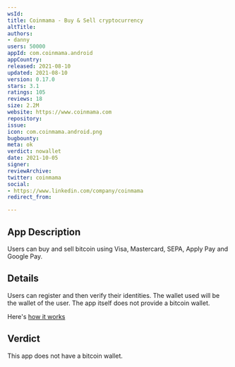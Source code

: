 ```yaml
---
wsId: 
title: Coinmama - Buy & Sell cryptocurrency
altTitle: 
authors:
- danny
users: 50000
appId: com.coinmama.android
appCountry: 
released: 2021-08-10
updated: 2021-08-10
version: 0.17.0
stars: 3.1
ratings: 105
reviews: 18
size: 2.2M
website: https://www.coinmama.com
repository: 
issue: 
icon: com.coinmama.android.png
bugbounty: 
meta: ok
verdict: nowallet
date: 2021-10-05
signer: 
reviewArchive: 
twitter: coinmama
social:
- https://www.linkedin.com/company/coinmama
redirect_from: 

---
```


## App Description

Users can buy and sell bitcoin using Visa, Mastercard, SEPA, Apply Pay and Google Pay.

## Details

Users can register and then verify their identities. The wallet used will be the wallet of the user. The app itself does not provide a bitcoin wallet.

Here's [how it works](https://www.coinmama.com/how-does-it-work)

## Verdict

This app does not have a bitcoin wallet.

